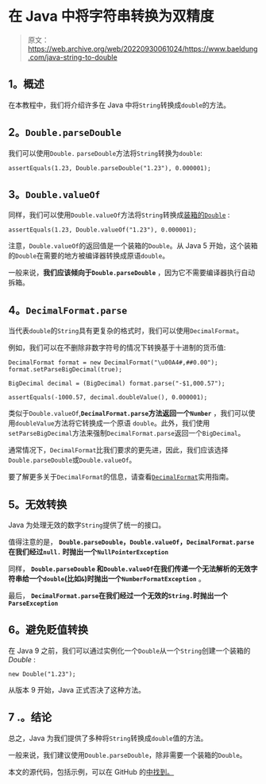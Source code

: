 # 在 Java 中将字符串转换为双精度

> 原文：<https://web.archive.org/web/20220930061024/https://www.baeldung.com/java-string-to-double>

## **1。概述**

在本教程中，我们将介绍许多在 Java 中将`String`转换成`double`的方法。

## **2。`Double.parseDouble`**

我们可以使用`Double.` `parseDouble`方法将`String`转换为`double`:

```
assertEquals(1.23, Double.parseDouble("1.23"), 0.000001);
```

## **3。`Double.valueOf`**

同样，我们可以使用`Double.valueOf`方法将`String`转换成[装箱的`Double`](/web/20221206083201/https://www.baeldung.com/java-generics#generics-primitive-data-types) :

```
assertEquals(1.23, Double.valueOf("1.23"), 0.000001);
```

注意，`Double.valueOf`的返回值是一个装箱的`Double`。从 Java 5 开始，这个装箱的`Double`在需要的地方被编译器转换成原语`double`。

一般来说，**我们应该倾向于`Double.parseDouble`** ，因为它不需要编译器执行自动拆箱。

## **4。`DecimalFormat.parse`**

当代表`double`的`String`具有更复杂的格式时，我们可以使用`DecimalFormat`。

例如，我们可以在不删除非数字符号的情况下转换基于十进制的货币值:

```
DecimalFormat format = new DecimalFormat("\u00A4#,##0.00");
format.setParseBigDecimal(true);

BigDecimal decimal = (BigDecimal) format.parse("-$1,000.57");

assertEquals(-1000.57, decimal.doubleValue(), 0.000001);
```

类似于`Double.valueOf`,**`DecimalFormat.parse`方法返回一个`Number`** ，我们可以使用`doubleValue`方法将它转换成一个原语 `double`。此外，我们使用`setParseBigDecimal`方法来强制`DecimalFormat.parse`返回一个`BigDecimal`。

通常情况下，`DecimalFormat`比我们要求的更先进，因此，我们应该选择`Double.parseDouble`或`Double.valueOf`。

要了解更多关于`DecimalFormat`的信息，请查看[`DecimalFormat`](/web/20221206083201/https://www.baeldung.com/java-decimalformat)实用指南。

## **5。无效转换**

Java 为处理无效的数字`String`提供了统一的接口。

值得注意的是， **`Double.parseDouble`，`Double.valueOf`，`DecimalFormat.parse`在我们经过`null.` 时抛出一个`NullPointerException`**

同样， **`Double.parseDouble` 和`Double.valueOf`在我们传递一个无法解析的无效字符串给一个`double`(比如`&`)时抛出一个`NumberFormatException`** 。

最后， **`DecimalFormat.parse`在我们经过一个无效的`String.`时抛出一个`ParseException`**

## **6。避免贬值转换**

在 Java 9 之前，我们可以通过实例化一个`Double`从一个`String`创建一个装箱的 *Double* :

```
new Double("1.23");
```

从版本 9 开始，Java 正式否决了这种方法。

## 7 .**。结论**

总之，Java 为我们提供了多种将`String`转换成`double`值的方法。

一般来说，我们建议使用`Double.parseDouble`，除非需要一个装箱的`Double`。

本文的源代码，包括示例，可以在 GitHub 的[中找到。](https://web.archive.org/web/20221206083201/https://github.com/eugenp/tutorials/tree/master/core-java-modules/core-java-string-conversions)